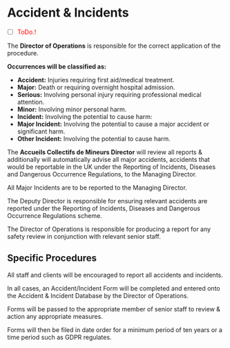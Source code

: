 # Accident & Incidents

- [ ] <span style="color:red">ToDo.!</span>
  
The **Director of Operations** is responsible for the correct application of the procedure. 

**Occurrences will be classified as:**

* **Accident:**   Injuries requiring first aid/medical treatment.
* **Major:**   Death or requiring overnight hospital admission.
* **Serious:**   Involving personal injury requiring professional medical attention.
* **Minor:**   Involving minor personal harm. 
* **Incident:**  Involving the potential to cause harm:
* **Major Incident:**  Involving the potential to cause a major accident or significant harm.
* **Other Incident:**  Involving the potential to cause harm.

The **Accueils Collectifs de Mineurs Director** will review all reports & additionally will automatically advise all major accidents, accidents that would be reportable in the UK under the Reporting of Incidents, Diseases and Dangerous Occurrence Regulations, to the Managing Director. 

All Major Incidents are to be reported to the Managing Director.

The Deputy Director is responsible for ensuring relevant accidents are reported under the Reporting of Incidents, Diseases and Dangerous Occurrence Regulations  scheme.

The Director of Operations is responsible for producing a report for any safety review in conjunction with relevant senior staff.

## Specific Procedures
All staff and clients will be encouraged to report all accidents and incidents.

In all cases, an Accident/Incident Form will be completed and entered onto the Accident & Incident Database by the Director of Operations.

Forms will be passed to the appropriate member of senior staff to review & action any appropriate measures.

Forms will then be filed in date order for a minimum period of ten years or a time period such as GDPR regulates. 
